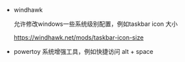 - windhawk
  
  允许修改windows一些系统级别配置，例如taskbar icon 大小
  
  https://windhawk.net/mods/taskbar-icon-size

- powertoy
  系统增强工具，例如快捷访问 alt + space
